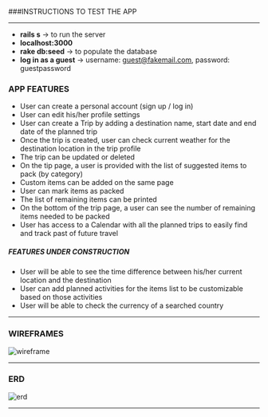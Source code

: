 ###INSTRUCTIONS TO TEST THE APP
___
- **rails s** -> to run the server
- **localhost:3000**
- **rake db:seed** -> to populate the database
- **log in as a guest** ->
username: guest@fakemail.com,
password: guestpassword

### APP FEATURES
- User can create a personal account (sign up / log in)
- User can edit his/her profile settings
- User can create a Trip by adding a destination name, start date and end date of the planned trip
- Once the trip is created, user can check current weather for the destination location in the trip profile
- The trip can be updated or deleted
- On the tip page, a user is provided with the list of suggested items to pack (by category)
- Custom items can be added on the same page
- User can mark items as packed
- The list of remaining items can be printed
- On the bottom of the trip page, a user can see the number of remaining items needed to be packed
- User has access to a Calendar with all the planned trips to easily find and track past of future travel


##### FEATURES UNDER CONSTRUCTION
- User will be able to see the time difference between his/her current location and the destination
- User can add planned activities for the items list to be customizable based on those activities
- User will be able to check the currency of a searched country

___

### WIREFRAMES

![wireframe](http://i.imgur.com/RASRhwN.gif)
___

### ERD
![erd](http://i.imgur.com/DcaMnHG.png)
___
